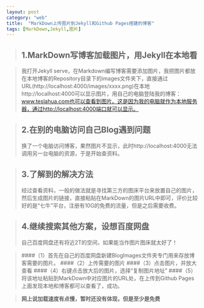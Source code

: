 ```yaml
---
layout: post
category: "web"
title:  "MarkDown上传图片到Jekyll和Github Pages搭建的博客"
tags: [MarkDown,Jekyll,图片]
---
```

>## 1.MarkDown写博客加载图片，用Jekyll在本地看

>我打开Jekyll serve，在Markdown编写博客需要添加图片，我把图片都放在本地博客的Repository目录下的images文件夹下，直接通过URL(http://localhost:4000/images/xxxx.png)在本地http://localhost:4000可以显示图片，用自己的电脑登陆我的博客：www.teslahua.com也可以查看到图片。这是因为我的电脑就作为本地服务器，通过http://localhost:4000端口就可以显示。

>## 2.在别的电脑访问自己Blog遇到问题
>换了一个电脑访问博客，果然图片不显示，此时http://localhost:4000无法调用另一台电脑的资源，于是开始查资料。

>## 3.了解到的解决方法
>经过查看资料，一般的做法就是寻找第三方的图床平台来放置自己的图片，然后生成图片的链接，直接粘贴在MarkDown的图片URL中即可，评价比较好的是“七牛”平台，注册有10G的免费的流量，但是之后需要收费。

>## 4.继续搜索其他方案，设想百度网盘
>自己百度网盘还有将近2T的空间，如果能当作图片图床就太好了！

>####（1）首先在自己的百度网盘新建BlogImages文件夹专门用来存放博客需要的图片。
>####（2）上传需要的图片
>####（3）点击图片，并放大查看
>####（4）右键点击放大后的图片，选择“复制图片地址”
>####（5）将该地址粘贴到MarkDown中对应图片的URL处，在上传到Github Pages上面发现本地和博客都可以查看了，成功。

>**网上说加载速度有点慢，暂时还没有体现，但是至少是免费**



